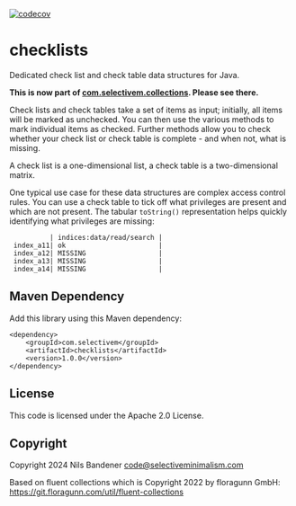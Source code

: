 [![codecov](https://codecov.io/gh/nibix/checklists/graph/badge.svg?token=957EGPZ5OE)](https://codecov.io/gh/nibix/checklists)

# checklists
Dedicated check list and check table data structures for Java.

**This is now part of [com.selectivem.collections](https://github.com/nibix/collections). Please see there.**

Check lists and check tables take a set of items as input; initially, all items will be marked as unchecked.
You can then use the various methods to mark individual items as checked. Further methods allow you to check
whether your check list or check table is complete - and when not, what is missing.

A check list is a one-dimensional list, a check table is a two-dimensional matrix.

One typical use case for these data structures are complex access control rules. You can use
a check table to tick off what privileges are present and which are not present. The tabular
`toString()` representation helps quickly identifying what privileges are missing:

```
          | indices:data/read/search |
 index_a11| ok                       |
 index_a12| MISSING                  |
 index_a13| MISSING                  |
 index_a14| MISSING                  |
```

## Maven Dependency

Add this library using this Maven dependency:

```
<dependency>
    <groupId>com.selectivem</groupId>
    <artifactId>checklists</artifactId>
    <version>1.0.0</version>
</dependency>
```

## License

This code is licensed under the Apache 2.0 License.

## Copyright

Copyright 2024 Nils Bandener <code@selectiveminimalism.com>

Based on fluent collections which is Copyright 2022 by floragunn GmbH: https://git.floragunn.com/util/fluent-collections
